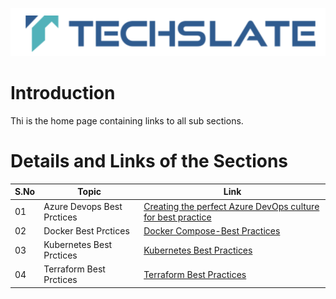 ![TechSlate](../global/images/ts.png)

# Introduction 

Thi is the home page containing links to all sub sections.


# Details and Links of the Sections 

S.No| Topic | Link |
|---|---------|-------------|
|01| Azure Devops Best Prctices| [Creating the perfect Azure DevOps culture for best practice](AzureDevOps.md) |
|02| Docker Best Prctices | [ Docker Compose-Best Practices ](Docker.md) |
|03| Kubernetes Best Prctices | [Kubernetes Best Practices](kubernetes.md) |
|04| Terraform Best Prctices  | [Terraform Best Practices](Terraform.md) |
